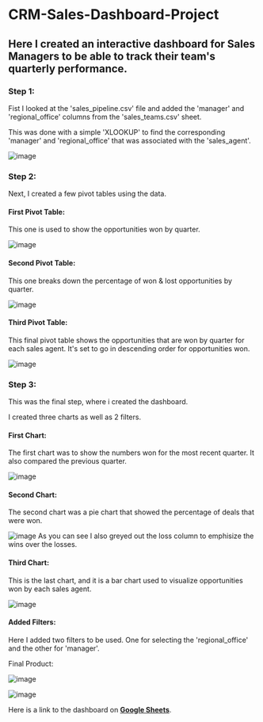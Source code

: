 # CRM-Sales-Dashboard-Project

## Here I created an interactive dashboard for Sales Managers to be able to track their team's quarterly performance.


### Step 1:

Fist I looked at the 'sales_pipeline.csv' file and added the 'manager' and 'regional_office' columns from the 'sales_teams.csv' sheet.

This was done with a simple 'XLOOKUP' to find the corresponding 'manager' and 'regional_office' that was associated with the 'sales_agent'.

![image](https://github.com/user-attachments/assets/becc6440-01f1-4327-a2d3-1698c56d04e6)

### Step 2:

Next, I created a few pivot tables using the data.

#### First Pivot Table:

This one is used to show the opportunities won by quarter.

![image](https://github.com/user-attachments/assets/f7e11383-a833-4c70-891e-d8308e5b104a)

#### Second Pivot Table:

This one breaks down the percentage of won & lost opportunities by quarter.

![image](https://github.com/user-attachments/assets/97e72fe0-90e6-4621-9849-c4731f7441fd)

#### Third Pivot Table:

This final pivot table shows the opportunities that are won by quarter for each sales agent.  It's set to go in descending order for opportunities won.

![image](https://github.com/user-attachments/assets/f9d5bc3e-a135-4488-ab99-728f8cfcc80a)

### Step 3:

This was the final step, where i created the dashboard. 

I created three charts as well as 2 filters.

#### First Chart:

The first chart was to show the numbers won for the most recent quarter.  It also compared the previous quarter.

![image](https://github.com/user-attachments/assets/b4bb48bb-9a1e-4e30-ab8a-01bee2fea6f0)

#### Second Chart:

The second chart was a pie chart that showed the percentage of deals that were won.

![image](https://github.com/user-attachments/assets/1e162cf3-41e3-477d-936b-d43c353fd40e)
As you can see I also greyed out the loss column to emphisize the wins over the losses. 

#### Third Chart:

This is the last chart, and it is a bar chart used to visualize opportunities won by each sales agent.

![image](https://github.com/user-attachments/assets/ae3f7267-d7d2-4c3b-810d-1a322569b643)

#### Added Filters:

Here I added two filters to be used. One for selecting the 'regional_office' and the other for 'manager'.

Final Product:

![image](https://github.com/user-attachments/assets/90d3c8a3-2686-4a19-a72a-ab76ab7de185)

![image](https://github.com/user-attachments/assets/a227132c-3666-4be8-8cec-ee9867565886)

Here is a link to the dashboard on <a href = "https://docs.google.com/spreadsheets/d/1qBtfRejaLqV6Y0wkuTdj_SaiblGJtHveff6Ia2jxJ88/edit?usp=sharing">**Google Sheets**</a>.
